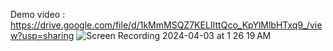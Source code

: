 Demo video : https://drive.google.com/file/d/1kMmMSQZ7KELIIttQco_KpYlMlbHTxq9_/view?usp=sharing
![Screen Recording 2024-04-03 at 1 26 19 AM](https://github.com/ddhan288/library-management-system/assets/31739855/895c235b-7ecc-4c9c-a490-679af2063d47)
